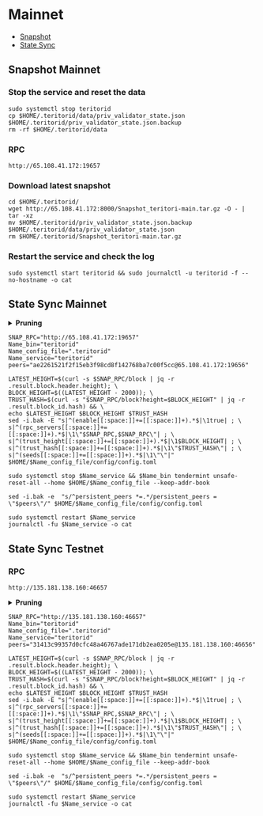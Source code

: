 # Mainnet
* [Snapshot](https://github.com/Vgk88/cyberG-identity/blob/main/Teritori.md#snapshot-mainnet)
* [State Sync](https://github.com/Vgk88/cyberG-identity/blob/main/Teritori.md#state-sync-mainnet)

## Snapshot Mainnet

### Stop the service and reset the data

```
sudo systemctl stop teritorid
cp $HOME/.teritorid/data/priv_validator_state.json $HOME/.teritorid/priv_validator_state.json.backup
rm -rf $HOME/.teritorid/data
```
### RPC
```
http://65.108.41.172:19657
```


### Download latest snapshot
```
cd $HOME/.teritorid/
wget http://65.108.41.172:8000/Snapshot_teritori-main.tar.gz -O - | tar -xz
mv $HOME/.teritorid/priv_validator_state.json.backup $HOME/.teritorid/data/priv_validator_state.json
rm $HOME/.teritorid/Snapshot_teritori-main.tar.gz
```

### Restart the service and check the log
```
sudo systemctl start teritorid && sudo journalctl -u teritorid -f --no-hostname -o cat
```

  
## State Sync Mainnet

<details>
  <summary><b>Pruning</b></summary>

```
# Prune Type
pruning = "custom"

# Prune Strategy
pruning-keep-every = 0

# State-Sync Snapshot Strategy
snapshot-interval = 50
snapshot-keep-recent = 100
```
</details>

```
SNAP_RPC="http://65.108.41.172:19657"
Name_bin="teritorid"
Name_config_file=".teritorid"
Name_service="teritorid"
peers="ae2261521f2f15eb3f98cd8f142768ba7c00f5cc@65.108.41.172:19656"
```

```
LATEST_HEIGHT=$(curl -s $SNAP_RPC/block | jq -r .result.block.header.height); \
BLOCK_HEIGHT=$((LATEST_HEIGHT - 2000)); \
TRUST_HASH=$(curl -s "$SNAP_RPC/block?height=$BLOCK_HEIGHT" | jq -r .result.block_id.hash) && \
echo $LATEST_HEIGHT $BLOCK_HEIGHT $TRUST_HASH
sed -i.bak -E "s|^(enable[[:space:]]+=[[:space:]]+).*$|\1true| ; \
s|^(rpc_servers[[:space:]]+=[[:space:]]+).*$|\1\"$SNAP_RPC,$SNAP_RPC\"| ; \
s|^(trust_height[[:space:]]+=[[:space:]]+).*$|\1$BLOCK_HEIGHT| ; \
s|^(trust_hash[[:space:]]+=[[:space:]]+).*$|\1\"$TRUST_HASH\"| ; \
s|^(seeds[[:space:]]+=[[:space:]]+).*$|\1\"\"|" $HOME/$Name_config_file/config/config.toml

```

```
sudo systemctl stop $Name_service && $Name_bin tendermint unsafe-reset-all --home $HOME/$Name_config_file --keep-addr-book

```

```
sed -i.bak -e  "s/^persistent_peers *=.*/persistent_peers = \"$peers\"/" $HOME/$Name_config_file/config/config.toml

```

```
sudo systemctl restart $Name_service
journalctl -fu $Name_service -o cat

```
## State Sync Testnet

### RPC
```
http://135.181.138.160:46657
```

<details>
  <summary><b>Pruning</b></summary>

```
# Prune Type
pruning = "custom"

# Prune Strategy
pruning-keep-every = 0

# State-Sync Snapshot Strategy
snapshot-interval = 10
snapshot-keep-recent = 100
```
</details>

```
SNAP_RPC="http://135.181.138.160:46657"
Name_bin="teritorid"
Name_config_file=".teritorid"
Name_service="teritorid"
peers="31413c99357d0cfc48a46767ade171db2ea0205e@135.181.138.160:46656"
```

```
LATEST_HEIGHT=$(curl -s $SNAP_RPC/block | jq -r .result.block.header.height); \
BLOCK_HEIGHT=$((LATEST_HEIGHT - 2000)); \
TRUST_HASH=$(curl -s "$SNAP_RPC/block?height=$BLOCK_HEIGHT" | jq -r .result.block_id.hash) && \
echo $LATEST_HEIGHT $BLOCK_HEIGHT $TRUST_HASH
sed -i.bak -E "s|^(enable[[:space:]]+=[[:space:]]+).*$|\1true| ; \
s|^(rpc_servers[[:space:]]+=[[:space:]]+).*$|\1\"$SNAP_RPC,$SNAP_RPC\"| ; \
s|^(trust_height[[:space:]]+=[[:space:]]+).*$|\1$BLOCK_HEIGHT| ; \
s|^(trust_hash[[:space:]]+=[[:space:]]+).*$|\1\"$TRUST_HASH\"| ; \
s|^(seeds[[:space:]]+=[[:space:]]+).*$|\1\"\"|" $HOME/$Name_config_file/config/config.toml

```

```
sudo systemctl stop $Name_service && $Name_bin tendermint unsafe-reset-all --home $HOME/$Name_config_file --keep-addr-book

```

```
sed -i.bak -e  "s/^persistent_peers *=.*/persistent_peers = \"$peers\"/" $HOME/$Name_config_file/config/config.toml

```

```
sudo systemctl restart $Name_service
journalctl -fu $Name_service -o cat

```
